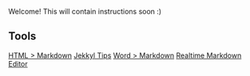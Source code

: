 Welcome! This will contain instructions soon :)

## Tools

[HTML > Markdown](http://domchristie.github.io/to-markdown/)
[Jekkyl Tips](http://pixelcog.com/blog/2013/jekyll-from-scratch-core-architecture/#tags-and-categories)
[Word > Markdown](http://word-to-markdown.herokuapp.com/)
[Realtime Markdown Editor](http://jbt.github.io/markdown-editor/)
